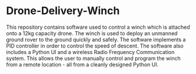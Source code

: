 # Drone-Delivery-Winch
This repository contains software used to control a winch which is attached onto a 12kg capacity drone. The winch is used to deploy an unmanned ground rover to the ground quickly and safely. The software implements a PID controller in order to control the speed of descent. The software also includes a Python UI and a wireless Radio Frequency Communication system. This allows the user to manually control and program the winch from a remote location - all from a cleanly designed Python UI.
